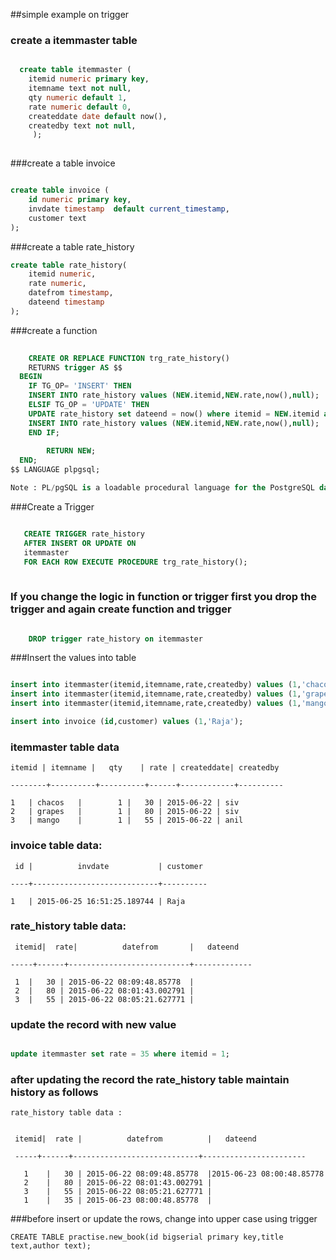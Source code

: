 ##simple example on trigger

### create a itemmaster table
  
```sql

  create table itemmaster (
	itemid numeric primary key,
	itemname text not null,
	qty numeric default 1,
	rate numeric default 0,
	createddate date default now(),
	createdby text not null,
     );
     
```
###create a table invoice 

```sql

create table invoice (
	id numeric primary key,
	invdate timestamp  default current_timestamp,
	customer text
);

```

###create a  table rate_history

```sql
create table rate_history( 
	itemid numeric,
	rate numeric,
	datefrom timestamp,
	dateend timestamp
);

```

###create a function

```sql
	
	CREATE OR REPLACE FUNCTION trg_rate_history()
	RETURNS trigger AS $$
  BEGIN
	IF TG_OP= 'INSERT' THEN
	INSERT INTO rate_history values (NEW.itemid,NEW.rate,now(),null);
	ELSIF TG_OP = 'UPDATE' THEN
	UPDATE rate_history set dateend = now() where itemid = NEW.itemid and dateend is null;
	INSERT INTO rate_history values (NEW.itemid,NEW.rate,now(),null);
	END IF;
	
    	RETURN NEW;
  END;
$$ LANGUAGE plpgsql;

Note : PL/pgSQL is a loadable procedural language for the PostgreSQL database system.It is used to create a functions and trigger procedures
```



###Create a Trigger 

```sql

   CREATE TRIGGER rate_history
   AFTER INSERT OR UPDATE ON
   itemmaster
   FOR EACH ROW EXECUTE PROCEDURE trg_rate_history();
   
```
### If you change the logic in function or trigger  first  you drop the trigger and again create function and  trigger

```sql

	DROP trigger rate_history on itemmaster
```

###Insert the values into table

```sql

insert into itemmaster(itemid,itemname,rate,createdby) values (1,'chacos',30,'siv');
insert into itemmaster(itemid,itemname,rate,createdby) values (1,'grapes',80,'siv');
insert into itemmaster(itemid,itemname,rate,createdby) values (1,'mango',55,'anil');

insert into invoice (id,customer) values (1,'Raja');

```

### itemmaster table data

 	itemid | itemname |   qty    | rate | createddate| createdby 
 
	--------+----------+----------+------+------------+----------

	1	| chacos   |        1 |   30 | 2015-06-22 | siv               
	2 	| grapes   |        1 |   80 | 2015-06-22 | siv	                 
	3 	| mango    |        1 |   55 | 2015-06-22 | anil          
      
 
### invoice table data:
 
 
	 id |          invdate           | customer
	 
	----+----------------------------+----------
	
  	1   | 2015-06-25 16:51:25.189744 | Raja
  
 
### rate_history table data:
  
  
	 itemid|  rate|          datefrom       |   dateend      
  
   	-----+------+---------------------------+-------------
   
	 1  |   30 | 2015-06-22 08:09:48.85778  |
	 2  |   80 | 2015-06-22 08:01:43.002791 | 
	 3  |   55 | 2015-06-22 08:05:21.627771 |
     
  
### update the record with new value
 
 ```sql
 
 update itemmaster set rate = 35 where itemid = 1;
 
 ```
### after updating the record the rate_history table maintain history as follows
 
 	rate_history table data :
 	
 
	 itemid|  rate |          datefrom          |   dateend    
 
	 -----+------+----------------------------+-----------------------
	 
	   1  	|   30 | 2015-06-22 08:09:48.85778  |2015-06-23 08:00:48.85778
  	   2	|   80 | 2015-06-22 08:01:43.002791 | 
  	   3    |   55 | 2015-06-22 08:05:21.627771 |
  	   1    |   35 | 2015-06-23 08:00:48.85778  |
 

       
###before insert or update the  rows, change into upper case using trigger

	CREATE TABLE practise.new_book(id bigserial primary key,title text,author text);
